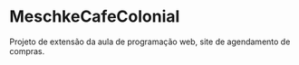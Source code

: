 # MeschkeCafeColonial
Projeto de extensão da aula de programação web, site de agendamento de compras.
